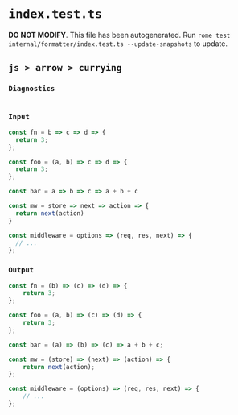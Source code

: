 # `index.test.ts`

**DO NOT MODIFY**. This file has been autogenerated. Run `rome test internal/formatter/index.test.ts --update-snapshots` to update.

## `js > arrow > currying`

### `Diagnostics`

```

```

### `Input`

```js
const fn = b => c => d => {
  return 3;
};

const foo = (a, b) => c => d => {
  return 3;
};

const bar = a => b => c => a + b + c

const mw = store => next => action => {
  return next(action)
}

const middleware = options => (req, res, next) => {
  // ...
};
```

### `Output`

```js
const fn = (b) => (c) => (d) => {
	return 3;
};

const foo = (a, b) => (c) => (d) => {
	return 3;
};

const bar = (a) => (b) => (c) => a + b + c;

const mw = (store) => (next) => (action) => {
	return next(action);
};

const middleware = (options) => (req, res, next) => {
	// ...
};

```
